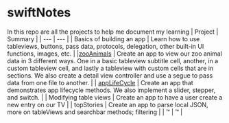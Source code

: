 # swiftNotes

In this repo are all the projects to help me document my learning 
| Project | Summary |
| --- | --- |
| Basics of building an app | Learn how to use tableviews, buttons, pass data, protocols, delegation, other built-in UI functions, images, etc. |
|<a href="https://github.com/chakane3/swiftNotes/tree/main/Pursuit-UIKit/Unit2/zooAnimals">zooAnimals</a> | Create an app to view our zoo animal data in 3 different ways. One in a basic tableview subtitle cell, another, in a custom tableview cell, and lastly a tableview with custom cells that are in sections. We also create a detail view controller and use a segue to pass data from one file to another. |
| <a href="https://github.com/chakane3/swiftNotes/tree/main/Pursuit-UIKit/Unit2/appLifeCycle">appLifeCycle</a>  | Create an app that demonstrates app lifecycle methods. We also implement a slider, stepper, and switch. |
| Modifying table views | Create an app to have a user create a new entry on our TV |
| topStories | Create an app to parse local JSON, more on tableViews and searchbar methods; filtering | 
| ™ | ™ |
